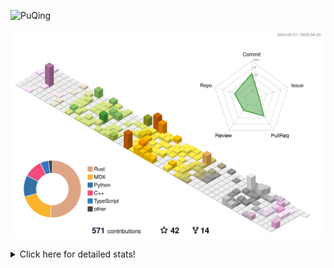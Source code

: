 ![PuQing](https://user-images.githubusercontent.com/27223114/171565019-9a56fae6-b08b-421f-99db-7e830da42371.png)

![](./profile-3d-contrib/profile-season-animate.svg)

<details>
<summary>Click here for detailed stats!</summary>

<!--START_SECTION:waka-->
![Lines of code](https://img.shields.io/badge/From%20Hello%20World%20I%27ve%20Written-2.0%20million%20lines%20of%20code-blue)

**🐱 My GitHub Data** 

> 📦 441.6 kB Used in GitHub's Storage 
 > 
> 🚫 Not Opted to Hire
 > 
> 📜 46 Public Repositories 
 > 
> 🔑 33 Private Repositories 
 > 
**I'm an Early 🐤** 

```text
🌞 Morning                682 commits         ██░░░░░░░░░░░░░░░░░░░░░░░   08.20 % 
🌆 Daytime                3564 commits        ███████████░░░░░░░░░░░░░░   42.83 % 
🌃 Evening                1909 commits        ██████░░░░░░░░░░░░░░░░░░░   22.94 % 
🌙 Night                  2167 commits        ███████░░░░░░░░░░░░░░░░░░   26.04 % 
```


📊 **This Week I Spent My Time On** 

```text
💬 Programming Languages: 
Other                    9 hrs 34 mins       █████░░░░░░░░░░░░░░░░░░░░   20.83 % 
C++                      8 hrs 18 mins       █████░░░░░░░░░░░░░░░░░░░░   18.04 % 
CLI                      5 hrs 15 mins       ███░░░░░░░░░░░░░░░░░░░░░░   11.43 % 
Python                   3 hrs 25 mins       ██░░░░░░░░░░░░░░░░░░░░░░░   07.46 % 
GitHubing                3 hrs 13 mins       ██░░░░░░░░░░░░░░░░░░░░░░░   07.02 % 

🔥 Editors: 
Arc                      17 hrs 49 mins      ██████████░░░░░░░░░░░░░░░   38.76 % 
VS Code                  16 hrs 49 mins      █████████░░░░░░░░░░░░░░░░   36.56 % 
Ghostty                  5 hrs 15 mins       ███░░░░░░░░░░░░░░░░░░░░░░   11.43 % 
Telegram                 2 hrs 59 mins       ██░░░░░░░░░░░░░░░░░░░░░░░   06.51 % 
NetEaseMusic             1 hr 11 mins        █░░░░░░░░░░░░░░░░░░░░░░░░   02.60 % 

💻 Operating System: 
Mac                      29 hrs 12 mins      ████████████████░░░░░░░░░   63.48 % 
WSL                      11 hrs 49 mins      ██████░░░░░░░░░░░░░░░░░░░   25.70 % 
Linux                    4 hrs 58 mins       ███░░░░░░░░░░░░░░░░░░░░░░   10.83 % 
```


<!--END_SECTION:waka-->
</details>
